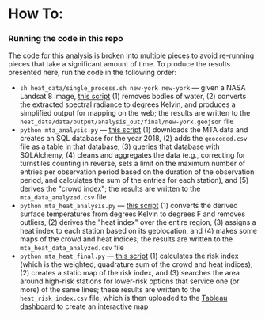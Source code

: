 # How To:
### Running the code in this repo

The code for this analysis is broken into multiple pieces to avoid re-running pieces that take a significant amount of time. To produce the results presented here, run the code in the following order:

- `sh heat_data/single_process.sh new-york new-york` &mdash; given a NASA Landsat 8 image, [this script](https://github.com/hmlewis-astro/mta_analysis/blob/main/heat_data/single_process.sh) (1) removes bodies of water, (2) converts the extracted spectral radiance to degrees Kelvin, and produces a simplified output for mapping on the web; the results are written to the `heat_data/data/output/analysis_out/final/new-york.geojson` file
- `python mta_analysis.py` &mdash; [this script](https://github.com/hmlewis-astro/mta_analysis/blob/main/mta_analysis.py) (1) downloads the MTA data and creates an SQL database for the year 2018, (2) adds the `geocoded.csv` file as a table in that database, (3) queries that database with SQLAlchemy, (4) cleans and aggregates the data (e.g., correcting for turnstiles counting in reverse, sets a limit on the maximum number of entries per observation period based on the duration of the observation period, and calculates the sum of the entries for each station), and (5) derives the "crowd index"; the results are written to the `mta_data_analyzed.csv` file
- `python mta_heat_analysis.py` &mdash; [this script](https://github.com/hmlewis-astro/mta_analysis/blob/main/mta_heat_analysis.py) (1) converts the derived surface temperatures from degrees Kelvin to degrees F and removes outliers, (2) derives the "heat index" over the entire region, (3) assigns a heat index to each station based on its geolocation, and (4) makes some maps of the crowd and heat indices; the results are written to the `mta_heat_data_analyzed.csv` file
-  `python mta_heat_final.py` &mdash; [this script](https://github.com/hmlewis-astro/mta_analysis/blob/main/mta_heat_final.py) (1) calculates the risk index (which is the weighted, quadrature sum of the crowd and heat indices), (2) creates a static map of the risk index, and (3) searches the area around high-risk stations for lower-risk options that service one (or more) of the same lines; these results are written to the `heat_risk_index.csv` file, which is then uploaded to the [Tableau dashboard](https://public.tableau.com/views/NYCMTAHeatAnalysis/Dashboard1?:language=en-US&publish=yes&:display_count=n&:origin=viz_share_link) to create an interactive map
